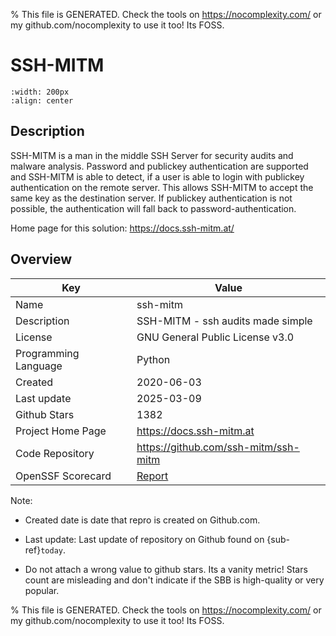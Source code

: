 
% This file is GENERATED. Check the tools on https://nocomplexity.com/ or my github.com/nocomplexity to use it too! Its FOSS. 

# SSH-MITM


```{image} https://camo.githubusercontent.com/21bb2574bd851e9e3ae532a6b47ec057d6f9f18b1d1c2d54f2df769a65270faa/68747470733a2f2f646f63732e7373682d6d69746d2e61742f5f696d616765732f696e74726f2e706e67 
:width: 200px 
:align: center 
```

## Description 

SSH-MITM is a man in the middle SSH Server for security audits and malware analysis.  Password and publickey authentication are supported and SSH-MITM is able to detect, if a user is able to login with publickey authentication on the remote server. This allows SSH-MITM to accept the same key as the destination server. If publickey authentication is not possible, the authentication will fall back to password-authentication.

Home page for this solution: https://docs.ssh-mitm.at/ 

## Overview 

| Key | Value |
| --- | --- |
| Name | ssh-mitm |
| Description | SSH-MITM - ssh audits made simple |
| License | GNU General Public License v3.0 |
| Programming Language | Python |
| Created | 2020-06-03 |
| Last update | 2025-03-09 |
| Github Stars | 1382 |
| Project Home Page | https://docs.ssh-mitm.at |
| Code Repository | https://github.com/ssh-mitm/ssh-mitm |
| OpenSSF Scorecard | [Report](https://securityscorecards.dev/viewer/?uri=github.com/ssh-mitm/ssh-mitm) |

Note:
 - Created date is date that repro is created on Github.com. 

- Last update: Last update of repository on Github found on {sub-ref}`today`. 

- Do not attach a wrong value to github stars. Its a vanity metric! Stars count are misleading and 
don't indicate if the SBB is high-quality or very popular.

% This file is GENERATED. Check the tools on https://nocomplexity.com/ or my github.com/nocomplexity to use it too! Its FOSS. 

